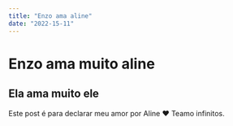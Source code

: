 ```yaml
---
title: "Enzo ama aline"
date: "2022-15-11"
---
```


# Enzo ama muito aline
## Ela ama muito ele

Este post é para declarar meu amor por Aline ❤
Teamo infinitos.
